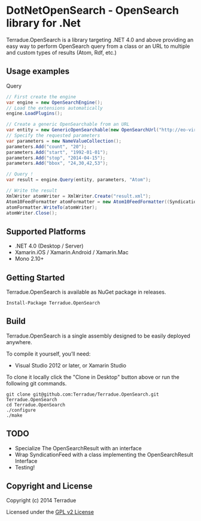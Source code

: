 # DotNetOpenSearch - OpenSearch library for .Net

Terradue.OpenSearch is a library targeting .NET 4.0 and above providing an easy way to perform OpenSearch query from a class or an URL to multiple and custom types of results (Atom, Rdf, etc.)

## Usage examples

Query 

```c#
// First create the engine
var engine = new OpenSearchEngine();
// Load the extensions automatically
engine.LoadPlugins();

// Create a generic OpenSearchable from an URL
var entity = new GenericOpenSearchable(new OpenSearchUrl("http://eo-virtual-archive4.esa.int/search/ASA_IM__0P/atom"), engine);
// Specify the requested parameters
var parameters = new NameValueCollection();
parameters.Add("count", "20");
parameters.Add("start", "1992-01-01");
parameters.Add("stop", "2014-04-15");
parameters.Add("bbox", "24,30,42,53");

// Query !
var result = engine.Query(entity, parameters, "Atom");

// Write the result
XmlWriter atomWriter = XmlWriter.Create("result.xml");
Atom10FeedFormatter atomFormatter = new Atom10FeedFormatter((SyndicationFeed)result.Result);
atomFormatter.WriteTo(atomWriter);
atomWriter.Close();
```

## Supported Platforms

* .NET 4.0 (Desktop / Server)
* Xamarin.iOS / Xamarin.Android / Xamarin.Mac
* Mono 2.10+

## Getting Started

Terradue.OpenSearch is available as NuGet package in releases.

```
Install-Package Terradue.OpenSearch
```

## Build

Terradue.OpenSearch is a single assembly designed to be easily deployed anywhere. 

To compile it yourself, you’ll need:

* Visual Studio 2012 or later, or Xamarin Studio

To clone it locally click the "Clone in Desktop" button above or run the 
following git commands.

```
git clone git@github.com:Terradue/Terradue.OpenSearch.git Terradue.OpenSearch
cd Terradue.OpenSearch
./configure
./make
```

## TODO

* Specialize The OpenSearchResult with an interface
* Wrap SyndicationFeed with a class implementing the OpenSearchResult Interface
* Testing!

## Copyright and License

Copyright (c) 2014 Terradue

Licensed under the [GPL v2 License](https://github.com/Terradue.GeoJson/Terradue.OpenSearch/blob/master/LICENSE.txt)

